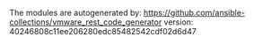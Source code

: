 The modules are autogenerated by:
https://github.com/ansible-collections/vmware_rest_code_generator
version: 40246808c11ee206280edc85482542cdf02d6d47
